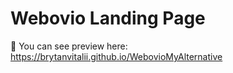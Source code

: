 # Webovio Landing Page

🔗 You can see preview here: https://brytanvitalii.github.io/WebovioMyAlternative